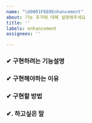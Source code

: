```yaml
---
name: "\U0001F6E0Enhancement"
about: 기능 추가에 대해 설명해주세요
title: ''
labels: enhancement
assignees: ''

---
```


###  ✔ 구현하려는 기능설명



###  ✔ 구현해야하는 이유



###  ✔ 구현할 방법



### ✔.  하고싶은 말
